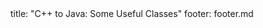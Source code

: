 <frontmatter>
title: "C++ to Java: Some Useful Classes"
footer: footer.md
</frontmatter>

<include src="container-inPage-asFlat.md" boilerplate />